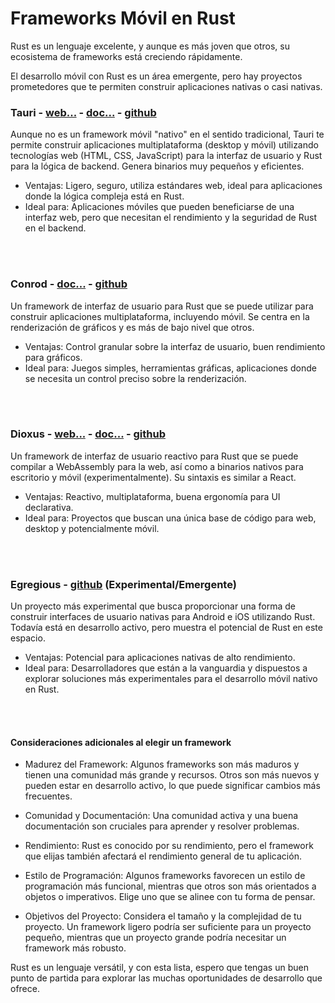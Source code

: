 # Frameworks Móvil en Rust

Rust es un lenguaje excelente, y aunque es más joven que otros, su ecosistema de frameworks está creciendo rápidamente.

El desarrollo móvil con Rust es un área emergente, pero hay proyectos prometedores que te permiten construir aplicaciones nativas o casi nativas.

### Tauri - [web...](https://tauri.app/) - [doc...](https://tauri.app/v1/references/api/js/) - [github](https://github.com/tauri-apps/tauri)
Aunque no es un framework móvil "nativo" en el sentido tradicional, Tauri te permite construir aplicaciones multiplataforma (desktop y móvil) utilizando tecnologías web (HTML, CSS, JavaScript) para la interfaz de usuario y Rust para la lógica de backend. Genera binarios muy pequeños y eficientes.
   * Ventajas: Ligero, seguro, utiliza estándares web, ideal para aplicaciones donde la lógica compleja está en Rust.
   * Ideal para: Aplicaciones móviles que pueden beneficiarse de una interfaz web, pero que necesitan el rendimiento y la seguridad de Rust en el backend.

<br />
<br />

### Conrod - [doc...](https://docs.rs/conrod/latest/conrod/) - [github](https://github.com/PistonDevelopers/conrod)
Un framework de interfaz de usuario para Rust que se puede utilizar para construir aplicaciones multiplataforma, incluyendo móvil. Se centra en la renderización de gráficos y es más de bajo nivel que otros.
   * Ventajas: Control granular sobre la interfaz de usuario, buen rendimiento para gráficos.
   * Ideal para: Juegos simples, herramientas gráficas, aplicaciones donde se necesita un control preciso sobre la renderización.

<br />
<br />

### Dioxus - [web...](https://dioxuslabs.com/) - [doc...](https://docs.dioxuslabs.com/) - [github](https://github.com/DioxusLabs/dioxus)
Un framework de interfaz de usuario reactivo para Rust que se puede compilar a WebAssembly para la web, así como a binarios nativos para escritorio y móvil (experimentalmente). Su sintaxis es similar a React.
   * Ventajas: Reactivo, multiplataforma, buena ergonomía para UI declarativa.
   * Ideal para: Proyectos que buscan una única base de código para web, desktop y potencialmente móvil.

<br />
<br />

### Egregious - [github](https://github.com/rust-mobile/egregious) (Experimental/Emergente)
Un proyecto más experimental que busca proporcionar una forma de construir interfaces de usuario nativas para Android e iOS utilizando Rust. Todavía está en desarrollo activo, pero muestra el potencial de Rust en este espacio.
   * Ventajas: Potencial para aplicaciones nativas de alto rendimiento.
   * Ideal para: Desarrolladores que están a la vanguardia y dispuestos a explorar soluciones más experimentales para el desarrollo móvil nativo en Rust.

<br />
<br />

#### Consideraciones adicionales al elegir un framework

 * Madurez del Framework: Algunos frameworks son más maduros y tienen una comunidad más grande y recursos. Otros son más nuevos y pueden estar en desarrollo activo, lo que puede significar cambios más frecuentes.

 * Comunidad y Documentación: Una comunidad activa y una buena documentación son cruciales para aprender y resolver problemas.

 * Rendimiento: Rust es conocido por su rendimiento, pero el framework que elijas también afectará el rendimiento general de tu aplicación.

 * Estilo de Programación: Algunos frameworks favorecen un estilo de programación más funcional, mientras que otros son más orientados a objetos o imperativos. Elige uno que se alinee con tu forma de pensar.

 * Objetivos del Proyecto: Considera el tamaño y la complejidad de tu proyecto. Un framework ligero podría ser suficiente para un proyecto pequeño, mientras que un proyecto grande podría necesitar un framework más robusto.

Rust es un lenguaje versátil, y con esta lista, espero que tengas un buen punto de partida para explorar las muchas oportunidades de desarrollo que
ofrece.
